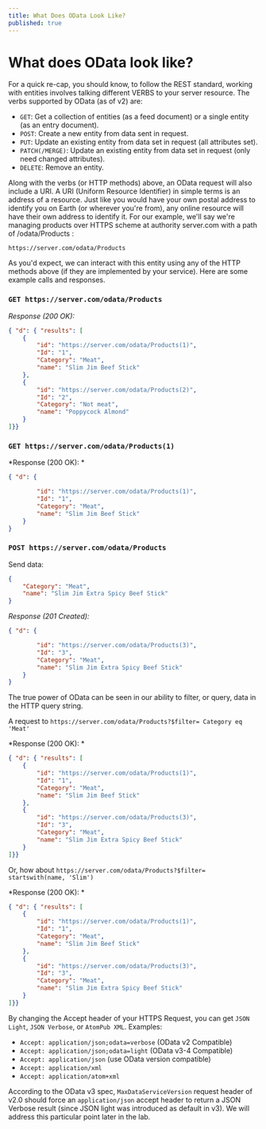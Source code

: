 ```yaml
---
title: What Does OData Look Like?
published: true
---
```


# What does OData look like?

For a quick re-cap, you should know, to follow the REST standard, working with entities involves talking different VERBS to your server resource. The verbs supported by OData (as of v2) are:

- `GET`: Get a collection of entities (as a feed document) or a single entity (as an entry document).
- `POST`: Create a new entity from data sent in request.
- `PUT`: Update an existing entity from data set in request (all attributes set).
- `PATCH(/MERGE)`: Update an existing entity from data set in request (only need changed attributes).
- `DELETE`: Remove an entity.

Along with the verbs (or HTTP methods) above, an OData request will also include a URI. A URI (Uniform Resource Identifier) in simple terms is an address of a resource. Just like you would have your own postal address to identify you on Earth (or wherever you're from), any online resource will have their own address to identify it. For our example, we'll say we're managing products over HTTPS scheme at authority server.com with a path of /odata/Products :

`https://server.com/odata/Products`

As you'd expect, we can interact with this entity using any of the HTTP methods above (if they are implemented by your service). Here are some example calls and responses.

### `GET https://server.com/odata/Products`

*Response (200 OK):*

```json
{ "d": { "results": [
    {
        "id": "https://server.com/odata/Products(1)",
        "Id": "1",
        "Category": "Meat",
        "name": "Slim Jim Beef Stick"
    },
    {
        "id": "https://server.com/odata/Products(2)",
        "Id": "2",
        "Category": "Not meat",
        "name": "Poppycock Almond"
    }
]}}
```

### `GET https://server.com/odata/Products(1)`

*Response (200 OK): *

```json
{ "d": {

        "id": "https://server.com/odata/Products(1)",
        "Id": "1",
        "Category": "Meat",
        "name": "Slim Jim Beef Stick"
    }
}
```

### `POST https://server.com/odata/Products`

Send data:
```json
{
    "Category": "Meat",
    "name": "Slim Jim Extra Spicy Beef Stick"
}
```
*Response (201 Created):*

```json
{ "d": {

        "id": "https://server.com/odata/Products(3)",
        "Id": "3",
        "Category": "Meat",
        "name": "Slim Jim Extra Spicy Beef Stick"
    }
}
```

The true power of OData can be seen in our ability to filter, or query, data in the HTTP query string.

A request to `https://server.com/odata/Products?$filter= Category eq 'Meat'`

*Response (200 OK): *
```json
{ "d": { "results": [
    {
        "id": "https://server.com/odata/Products(1)",
        "Id": "1",
        "Category": "Meat",
        "name": "Slim Jim Beef Stick"
    },
    {
        "id": "https://server.com/odata/Products(3)",
        "Id": "3",
        "Category": "Meat",
        "name": "Slim Jim Extra Spicy Beef Stick"
    }
]}}
```

Or, how about `https://server.com/odata/Products?$filter= startswith(name, 'Slim')`

*Response (200 OK): *
```json
{ "d": { "results": [
    {
        "id": "https://server.com/odata/Products(1)",
        "Id": "1",
        "Category": "Meat",
        "name": "Slim Jim Beef Stick"
    },
    {
        "id": "https://server.com/odata/Products(3)",
        "Id": "3",
        "Category": "Meat",
        "name": "Slim Jim Extra Spicy Beef Stick"
    }
]}}
```

By changing the Accept header of your HTTPS Request, you can get `JSON Light`, `JSON Verbose`, or `AtomPub XML`. Examples:

- `Accept: application/json;odata=verbose` (OData v2 Compatible)
- `Accept: application/json;odata=light` (OData v3-4 Compatible)
- `Accept: application/json` (use OData version compatible)
- `Accept: application/xml`
- `Accept: application/atom+xml`


According to the OData v3 spec, `MaxDataServiceVersion` request header of v2.0 should force an `application/json` accept header to return a JSON Verbose result (since JSON light was introduced as default in v3). We will address this particular point later in the lab.
